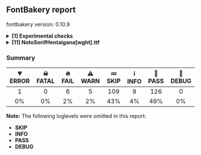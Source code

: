 ## FontBakery report

fontbakery version: 0.10.9

<details><summary><b>[1] Experimental checks</b></summary><div><details><summary>🔥 <b>FAIL:</b> Shapes languages in all GF glyphsets. (<a href="https://font-bakery.readthedocs.io/en/stable/fontbakery/profiles/googlefonts.html#com.google.fonts/check/glyphsets/shape_languages">com.google.fonts/check/glyphsets/shape_languages</a>)</summary><div>


* 🔥 **FAIL** No GF glyphset was found to be supported >80%, so language shaping support couldn't get checked. [code: no-glyphset-supported]
</div></details><br></div></details><details><summary><b>[11] NotoSerifHentaigana[wght].ttf</b></summary><div><details><summary>💔 <b>ERROR:</b> Check that texts shape as per expectation (<a href="https://font-bakery.readthedocs.io/en/stable/fontbakery/profiles/<Section: Shaping Checks>.html#com.google.fonts/check/shaping/regression">com.google.fonts/check/shaping/regression</a>)</summary><div>


* 💔 **ERROR** Failed with KeyError: 'uni0E70'
</div></details><details><summary>🔥 <b>FAIL:</b> Check Google Fonts glyph coverage. (<a href="https://font-bakery.readthedocs.io/en/stable/fontbakery/profiles/googlefonts.html#com.google.fonts/check/glyph_coverage">com.google.fonts/check/glyph_coverage</a>)</summary><div>


* 🔥 **FAIL** Missing required codepoints:

	- 0x0021 (EXCLAMATION MARK)


	- 0x0022 (QUOTATION MARK)


	- 0x0023 (NUMBER SIGN)


	- 0x0024 (DOLLAR SIGN)


	- 0x0025 (PERCENT SIGN)


	- 0x0026 (AMPERSAND)


	- 0x0027 (APOSTROPHE)


	- 0x0028 (LEFT PARENTHESIS)


	- 0x0029 (RIGHT PARENTHESIS)


	- 0x002A (ASTERISK)


	- 0x002B (PLUS SIGN)


	- 0x002C (COMMA)


	- 0x002D (HYPHEN-MINUS)


	- 0x002E (FULL STOP)


	- 0x002F (SOLIDUS)


	- 0x0030 (DIGIT ZERO)


	- 0x0031 (DIGIT ONE)


	- 0x0032 (DIGIT TWO)


	- 0x0033 (DIGIT THREE)


	- 0x0034 (DIGIT FOUR)


	- 0x0035 (DIGIT FIVE)


	- 0x0036 (DIGIT SIX)


	- 0x0037 (DIGIT SEVEN)


	- 0x0038 (DIGIT EIGHT)


	- 0x0039 (DIGIT NINE)


	- 0x003A (COLON)


	- 0x003B (SEMICOLON)


	- 0x003C (LESS-THAN SIGN)


	- 0x003D (EQUALS SIGN)


	- 0x003E (GREATER-THAN SIGN)


	- 0x003F (QUESTION MARK)


	- 0x0040 (COMMERCIAL AT)


	- 0x0041 (LATIN CAPITAL LETTER A)


	- 0x0042 (LATIN CAPITAL LETTER B)


	- 0x0043 (LATIN CAPITAL LETTER C)


	- 0x0044 (LATIN CAPITAL LETTER D)


	- 0x0045 (LATIN CAPITAL LETTER E)


	- 0x0046 (LATIN CAPITAL LETTER F)


	- 0x0047 (LATIN CAPITAL LETTER G)


	- 0x0048 (LATIN CAPITAL LETTER H)


	- 0x0049 (LATIN CAPITAL LETTER I)


	- 0x004A (LATIN CAPITAL LETTER J)


	- 0x004B (LATIN CAPITAL LETTER K)


	- 0x004C (LATIN CAPITAL LETTER L)


	- 0x004D (LATIN CAPITAL LETTER M)


	- 0x004E (LATIN CAPITAL LETTER N)


	- 0x004F (LATIN CAPITAL LETTER O)


	- 0x0050 (LATIN CAPITAL LETTER P)


	- 0x0051 (LATIN CAPITAL LETTER Q)


	- 0x0052 (LATIN CAPITAL LETTER R)


	- 0x0053 (LATIN CAPITAL LETTER S)


	- 0x0054 (LATIN CAPITAL LETTER T)


	- 0x0055 (LATIN CAPITAL LETTER U)


	- 0x0056 (LATIN CAPITAL LETTER V)


	- 0x0057 (LATIN CAPITAL LETTER W)


	- 0x0058 (LATIN CAPITAL LETTER X)


	- 0x0059 (LATIN CAPITAL LETTER Y)


	- 0x005A (LATIN CAPITAL LETTER Z)


	- 0x005B (LEFT SQUARE BRACKET)


	- 0x005C (REVERSE SOLIDUS)


	- 0x005D (RIGHT SQUARE BRACKET)


	- 0x005E (CIRCUMFLEX ACCENT)


	- 0x005F (LOW LINE)


	- 0x0060 (GRAVE ACCENT)


	- 0x0061 (LATIN SMALL LETTER A)


	- 0x0062 (LATIN SMALL LETTER B)


	- 0x0063 (LATIN SMALL LETTER C)


	- 0x0064 (LATIN SMALL LETTER D)


	- 0x0065 (LATIN SMALL LETTER E)


	- 0x0066 (LATIN SMALL LETTER F)


	- 0x0067 (LATIN SMALL LETTER G)


	- 0x0068 (LATIN SMALL LETTER H)


	- 0x0069 (LATIN SMALL LETTER I)


	- 0x006A (LATIN SMALL LETTER J)


	- 0x006B (LATIN SMALL LETTER K)


	- 0x006C (LATIN SMALL LETTER L)


	- 0x006D (LATIN SMALL LETTER M)


	- 0x006E (LATIN SMALL LETTER N)


	- 0x006F (LATIN SMALL LETTER O)


	- 0x0070 (LATIN SMALL LETTER P)


	- 0x0071 (LATIN SMALL LETTER Q)


	- 0x0072 (LATIN SMALL LETTER R)


	- 0x0073 (LATIN SMALL LETTER S)


	- 0x0074 (LATIN SMALL LETTER T)


	- 0x0075 (LATIN SMALL LETTER U)


	- 0x0076 (LATIN SMALL LETTER V)


	- 0x0077 (LATIN SMALL LETTER W)


	- 0x0078 (LATIN SMALL LETTER X)


	- 0x0079 (LATIN SMALL LETTER Y)


	- 0x007A (LATIN SMALL LETTER Z)


	- 0x007B (LEFT CURLY BRACKET)


	- 0x007C (VERTICAL LINE)


	- 0x007D (RIGHT CURLY BRACKET)


	- 0x007E (TILDE)


	- 0x00A1 (INVERTED EXCLAMATION MARK)


	- 0x00A2 (CENT SIGN)


	- 0x00A3 (POUND SIGN)


	- 0x00A5 (YEN SIGN)


	- 0x00A7 (SECTION SIGN)


	- 0x00A8 (DIAERESIS)


	- 0x00A9 (COPYRIGHT SIGN)


	- 0x00AA (FEMININE ORDINAL INDICATOR)


	- 0x00AB (LEFT-POINTING DOUBLE ANGLE QUOTATION MARK)


	- 0x00AE (REGISTERED SIGN)


	- 0x00AF (MACRON)


	- 0x00B0 (DEGREE SIGN)


	- 0x00B4 (ACUTE ACCENT)


	- 0x00B6 (PILCROW SIGN)


	- 0x00B7 (MIDDLE DOT)


	- 0x00B8 (CEDILLA)


	- 0x00BA (MASCULINE ORDINAL INDICATOR)


	- 0x00BB (RIGHT-POINTING DOUBLE ANGLE QUOTATION MARK)


	- 0x00BF (INVERTED QUESTION MARK)


	- 0x00C0 (LATIN CAPITAL LETTER A WITH GRAVE)


	- 0x00C1 (LATIN CAPITAL LETTER A WITH ACUTE)


	- 0x00C2 (LATIN CAPITAL LETTER A WITH CIRCUMFLEX)


	- 0x00C3 (LATIN CAPITAL LETTER A WITH TILDE)


	- 0x00C4 (LATIN CAPITAL LETTER A WITH DIAERESIS)


	- 0x00C5 (LATIN CAPITAL LETTER A WITH RING ABOVE)


	- 0x00C6 (LATIN CAPITAL LETTER AE)


	- 0x00C7 (LATIN CAPITAL LETTER C WITH CEDILLA)


	- 0x00C8 (LATIN CAPITAL LETTER E WITH GRAVE)


	- 0x00C9 (LATIN CAPITAL LETTER E WITH ACUTE)


	- 0x00CA (LATIN CAPITAL LETTER E WITH CIRCUMFLEX)


	- 0x00CB (LATIN CAPITAL LETTER E WITH DIAERESIS)


	- 0x00CC (LATIN CAPITAL LETTER I WITH GRAVE)


	- 0x00CD (LATIN CAPITAL LETTER I WITH ACUTE)


	- 0x00CE (LATIN CAPITAL LETTER I WITH CIRCUMFLEX)


	- 0x00CF (LATIN CAPITAL LETTER I WITH DIAERESIS)


	- 0x00D0 (LATIN CAPITAL LETTER ETH)


	- 0x00D1 (LATIN CAPITAL LETTER N WITH TILDE)


	- 0x00D2 (LATIN CAPITAL LETTER O WITH GRAVE)


	- 0x00D3 (LATIN CAPITAL LETTER O WITH ACUTE)


	- 0x00D4 (LATIN CAPITAL LETTER O WITH CIRCUMFLEX)


	- 0x00D5 (LATIN CAPITAL LETTER O WITH TILDE)


	- 0x00D6 (LATIN CAPITAL LETTER O WITH DIAERESIS)


	- 0x00D7 (MULTIPLICATION SIGN)


	- 0x00D8 (LATIN CAPITAL LETTER O WITH STROKE)


	- 0x00D9 (LATIN CAPITAL LETTER U WITH GRAVE)


	- 0x00DA (LATIN CAPITAL LETTER U WITH ACUTE)


	- 0x00DB (LATIN CAPITAL LETTER U WITH CIRCUMFLEX)


	- 0x00DC (LATIN CAPITAL LETTER U WITH DIAERESIS)


	- 0x00DD (LATIN CAPITAL LETTER Y WITH ACUTE)


	- 0x00DE (LATIN CAPITAL LETTER THORN)


	- 0x00DF (LATIN SMALL LETTER SHARP S)


	- 0x00E0 (LATIN SMALL LETTER A WITH GRAVE)


	- 0x00E1 (LATIN SMALL LETTER A WITH ACUTE)


	- 0x00E2 (LATIN SMALL LETTER A WITH CIRCUMFLEX)


	- 0x00E3 (LATIN SMALL LETTER A WITH TILDE)


	- 0x00E4 (LATIN SMALL LETTER A WITH DIAERESIS)


	- 0x00E5 (LATIN SMALL LETTER A WITH RING ABOVE)


	- 0x00E6 (LATIN SMALL LETTER AE)


	- 0x00E7 (LATIN SMALL LETTER C WITH CEDILLA)


	- 0x00E8 (LATIN SMALL LETTER E WITH GRAVE)


	- 0x00E9 (LATIN SMALL LETTER E WITH ACUTE)


	- 0x00EA (LATIN SMALL LETTER E WITH CIRCUMFLEX)


	- 0x00EB (LATIN SMALL LETTER E WITH DIAERESIS)


	- 0x00EC (LATIN SMALL LETTER I WITH GRAVE)


	- 0x00ED (LATIN SMALL LETTER I WITH ACUTE)


	- 0x00EE (LATIN SMALL LETTER I WITH CIRCUMFLEX)


	- 0x00EF (LATIN SMALL LETTER I WITH DIAERESIS)


	- 0x00F0 (LATIN SMALL LETTER ETH)


	- 0x00F1 (LATIN SMALL LETTER N WITH TILDE)


	- 0x00F2 (LATIN SMALL LETTER O WITH GRAVE)


	- 0x00F3 (LATIN SMALL LETTER O WITH ACUTE)


	- 0x00F4 (LATIN SMALL LETTER O WITH CIRCUMFLEX)


	- 0x00F5 (LATIN SMALL LETTER O WITH TILDE)


	- 0x00F6 (LATIN SMALL LETTER O WITH DIAERESIS)


	- 0x00F7 (DIVISION SIGN)


	- 0x00F8 (LATIN SMALL LETTER O WITH STROKE)


	- 0x00F9 (LATIN SMALL LETTER U WITH GRAVE)


	- 0x00FA (LATIN SMALL LETTER U WITH ACUTE)


	- 0x00FB (LATIN SMALL LETTER U WITH CIRCUMFLEX)


	- 0x00FC (LATIN SMALL LETTER U WITH DIAERESIS)


	- 0x00FD (LATIN SMALL LETTER Y WITH ACUTE)


	- 0x00FE (LATIN SMALL LETTER THORN)


	- 0x00FF (LATIN SMALL LETTER Y WITH DIAERESIS)


	- 0x0100 (LATIN CAPITAL LETTER A WITH MACRON)


	- 0x0101 (LATIN SMALL LETTER A WITH MACRON)


	- 0x0102 (LATIN CAPITAL LETTER A WITH BREVE)


	- 0x0103 (LATIN SMALL LETTER A WITH BREVE)


	- 0x0104 (LATIN CAPITAL LETTER A WITH OGONEK)


	- 0x0105 (LATIN SMALL LETTER A WITH OGONEK)


	- 0x0106 (LATIN CAPITAL LETTER C WITH ACUTE)


	- 0x0107 (LATIN SMALL LETTER C WITH ACUTE)


	- 0x010A (LATIN CAPITAL LETTER C WITH DOT ABOVE)


	- 0x010B (LATIN SMALL LETTER C WITH DOT ABOVE)


	- 0x010C (LATIN CAPITAL LETTER C WITH CARON)


	- 0x010D (LATIN SMALL LETTER C WITH CARON)


	- 0x010E (LATIN CAPITAL LETTER D WITH CARON)


	- 0x010F (LATIN SMALL LETTER D WITH CARON)


	- 0x0110 (LATIN CAPITAL LETTER D WITH STROKE)


	- 0x0111 (LATIN SMALL LETTER D WITH STROKE)


	- 0x0112 (LATIN CAPITAL LETTER E WITH MACRON)


	- 0x0113 (LATIN SMALL LETTER E WITH MACRON)


	- 0x0116 (LATIN CAPITAL LETTER E WITH DOT ABOVE)


	- 0x0117 (LATIN SMALL LETTER E WITH DOT ABOVE)


	- 0x0118 (LATIN CAPITAL LETTER E WITH OGONEK)


	- 0x0119 (LATIN SMALL LETTER E WITH OGONEK)


	- 0x011A (LATIN CAPITAL LETTER E WITH CARON)


	- 0x011B (LATIN SMALL LETTER E WITH CARON)


	- 0x011E (LATIN CAPITAL LETTER G WITH BREVE)


	- 0x011F (LATIN SMALL LETTER G WITH BREVE)


	- 0x0120 (LATIN CAPITAL LETTER G WITH DOT ABOVE)


	- 0x0121 (LATIN SMALL LETTER G WITH DOT ABOVE)


	- 0x0122 (LATIN CAPITAL LETTER G WITH CEDILLA)


	- 0x0123 (LATIN SMALL LETTER G WITH CEDILLA)


	- 0x0126 (LATIN CAPITAL LETTER H WITH STROKE)


	- 0x0127 (LATIN SMALL LETTER H WITH STROKE)


	- 0x012A (LATIN CAPITAL LETTER I WITH MACRON)


	- 0x012B (LATIN SMALL LETTER I WITH MACRON)


	- 0x012E (LATIN CAPITAL LETTER I WITH OGONEK)


	- 0x012F (LATIN SMALL LETTER I WITH OGONEK)


	- 0x0130 (LATIN CAPITAL LETTER I WITH DOT ABOVE)


	- 0x0131 (LATIN SMALL LETTER DOTLESS I)


	- 0x0136 (LATIN CAPITAL LETTER K WITH CEDILLA)


	- 0x0137 (LATIN SMALL LETTER K WITH CEDILLA)


	- 0x0139 (LATIN CAPITAL LETTER L WITH ACUTE)


	- 0x013A (LATIN SMALL LETTER L WITH ACUTE)


	- 0x013B (LATIN CAPITAL LETTER L WITH CEDILLA)


	- 0x013C (LATIN SMALL LETTER L WITH CEDILLA)


	- 0x013D (LATIN CAPITAL LETTER L WITH CARON)


	- 0x013E (LATIN SMALL LETTER L WITH CARON)


	- 0x0141 (LATIN CAPITAL LETTER L WITH STROKE)


	- 0x0142 (LATIN SMALL LETTER L WITH STROKE)


	- 0x0143 (LATIN CAPITAL LETTER N WITH ACUTE)


	- 0x0144 (LATIN SMALL LETTER N WITH ACUTE)


	- 0x0145 (LATIN CAPITAL LETTER N WITH CEDILLA)


	- 0x0146 (LATIN SMALL LETTER N WITH CEDILLA)


	- 0x0147 (LATIN CAPITAL LETTER N WITH CARON)


	- 0x0148 (LATIN SMALL LETTER N WITH CARON)


	- 0x0150 (LATIN CAPITAL LETTER O WITH DOUBLE ACUTE)


	- 0x0151 (LATIN SMALL LETTER O WITH DOUBLE ACUTE)


	- 0x0152 (LATIN CAPITAL LIGATURE OE)


	- 0x0153 (LATIN SMALL LIGATURE OE)


	- 0x0154 (LATIN CAPITAL LETTER R WITH ACUTE)


	- 0x0155 (LATIN SMALL LETTER R WITH ACUTE)


	- 0x0158 (LATIN CAPITAL LETTER R WITH CARON)


	- 0x0159 (LATIN SMALL LETTER R WITH CARON)


	- 0x015A (LATIN CAPITAL LETTER S WITH ACUTE)


	- 0x015B (LATIN SMALL LETTER S WITH ACUTE)


	- 0x015E (LATIN CAPITAL LETTER S WITH CEDILLA)


	- 0x015F (LATIN SMALL LETTER S WITH CEDILLA)


	- 0x0160 (LATIN CAPITAL LETTER S WITH CARON)


	- 0x0161 (LATIN SMALL LETTER S WITH CARON)


	- 0x0164 (LATIN CAPITAL LETTER T WITH CARON)


	- 0x0165 (LATIN SMALL LETTER T WITH CARON)


	- 0x016A (LATIN CAPITAL LETTER U WITH MACRON)


	- 0x016B (LATIN SMALL LETTER U WITH MACRON)


	- 0x016E (LATIN CAPITAL LETTER U WITH RING ABOVE)


	- 0x016F (LATIN SMALL LETTER U WITH RING ABOVE)


	- 0x0170 (LATIN CAPITAL LETTER U WITH DOUBLE ACUTE)


	- 0x0171 (LATIN SMALL LETTER U WITH DOUBLE ACUTE)


	- 0x0172 (LATIN CAPITAL LETTER U WITH OGONEK)


	- 0x0173 (LATIN SMALL LETTER U WITH OGONEK)


	- 0x0174 (LATIN CAPITAL LETTER W WITH CIRCUMFLEX)


	- 0x0175 (LATIN SMALL LETTER W WITH CIRCUMFLEX)


	- 0x0176 (LATIN CAPITAL LETTER Y WITH CIRCUMFLEX)


	- 0x0177 (LATIN SMALL LETTER Y WITH CIRCUMFLEX)


	- 0x0178 (LATIN CAPITAL LETTER Y WITH DIAERESIS)


	- 0x0179 (LATIN CAPITAL LETTER Z WITH ACUTE)


	- 0x017A (LATIN SMALL LETTER Z WITH ACUTE)


	- 0x017B (LATIN CAPITAL LETTER Z WITH DOT ABOVE)


	- 0x017C (LATIN SMALL LETTER Z WITH DOT ABOVE)


	- 0x017D (LATIN CAPITAL LETTER Z WITH CARON)


	- 0x017E (LATIN SMALL LETTER Z WITH CARON)


	- 0x0218 (LATIN CAPITAL LETTER S WITH COMMA BELOW)


	- 0x0219 (LATIN SMALL LETTER S WITH COMMA BELOW)


	- 0x021A (LATIN CAPITAL LETTER T WITH COMMA BELOW)


	- 0x021B (LATIN SMALL LETTER T WITH COMMA BELOW)


	- 0x0237 (LATIN SMALL LETTER DOTLESS J)


	- 0x02C6 (MODIFIER LETTER CIRCUMFLEX ACCENT)


	- 0x02C7 (CARON)


	- 0x02D8 (BREVE)


	- 0x02D9 (DOT ABOVE)


	- 0x02DA (RING ABOVE)


	- 0x02DB (OGONEK)


	- 0x02DC (SMALL TILDE)


	- 0x02DD (DOUBLE ACUTE ACCENT)


	- 0x0300 (COMBINING GRAVE ACCENT)


	- 0x0301 (COMBINING ACUTE ACCENT)


	- 0x0302 (COMBINING CIRCUMFLEX ACCENT)


	- 0x0303 (COMBINING TILDE)


	- 0x0304 (COMBINING MACRON)


	- 0x0306 (COMBINING BREVE)


	- 0x0307 (COMBINING DOT ABOVE)


	- 0x0308 (COMBINING DIAERESIS)


	- 0x030A (COMBINING RING ABOVE)


	- 0x030B (COMBINING DOUBLE ACUTE ACCENT)


	- 0x030C (COMBINING CARON)


	- 0x0326 (COMBINING COMMA BELOW)


	- 0x0327 (COMBINING CEDILLA)


	- 0x0328 (COMBINING OGONEK)


	- 0x1E80 (LATIN CAPITAL LETTER W WITH GRAVE)


	- 0x1E81 (LATIN SMALL LETTER W WITH GRAVE)


	- 0x1E82 (LATIN CAPITAL LETTER W WITH ACUTE)


	- 0x1E83 (LATIN SMALL LETTER W WITH ACUTE)


	- 0x1E84 (LATIN CAPITAL LETTER W WITH DIAERESIS)


	- 0x1E85 (LATIN SMALL LETTER W WITH DIAERESIS)


	- 0x1E9E (LATIN CAPITAL LETTER SHARP S)


	- 0x1EF2 (LATIN CAPITAL LETTER Y WITH GRAVE)


	- 0x1EF3 (LATIN SMALL LETTER Y WITH GRAVE)


	- 0x2013 (EN DASH)


	- 0x2014 (EM DASH)


	- 0x2018 (LEFT SINGLE QUOTATION MARK)


	- 0x2019 (RIGHT SINGLE QUOTATION MARK)


	- 0x201A (SINGLE LOW-9 QUOTATION MARK)


	- 0x201C (LEFT DOUBLE QUOTATION MARK)


	- 0x201D (RIGHT DOUBLE QUOTATION MARK)


	- 0x201E (DOUBLE LOW-9 QUOTATION MARK)


	- 0x2022 (BULLET)


	- 0x2026 (HORIZONTAL ELLIPSIS)


	- 0x2039 (SINGLE LEFT-POINTING ANGLE QUOTATION MARK)


	- 0x203A (SINGLE RIGHT-POINTING ANGLE QUOTATION MARK)


	- 0x20AC (EURO SIGN)


	- 0x2122 (TRADE MARK SIGN)


	- 0x2212 (MINUS SIGN)
 [code: missing-codepoints]
</div></details><details><summary>🔥 <b>FAIL:</b> Check font follows the Google Fonts vertical metric schema (<a href="https://font-bakery.readthedocs.io/en/stable/fontbakery/profiles/googlefonts.html#com.google.fonts/check/vertical_metrics">com.google.fonts/check/vertical_metrics</a>)</summary><div>


* 🔥 **FAIL** The sum of hhea.ascender + abs(hhea.descender) + hhea.lineGap is 1000 when it should be at least 1200 [code: bad-hhea-range]
</div></details><details><summary>🔥 <b>FAIL:</b> Check font can render its own name. (<a href="https://font-bakery.readthedocs.io/en/stable/fontbakery/profiles/googlefonts.html#com.google.fonts/check/render_own_name">com.google.fonts/check/render_own_name</a>)</summary><div>


* 🔥 **FAIL** .notdef glyphs were found when attempting to render Noto Serif Hentaigana ExtraLight [code: render-own-name]
</div></details><details><summary>🔥 <b>FAIL:</b> Noto fonts must have an ARTICLE.en_us.html file (<a href="https://font-bakery.readthedocs.io/en/stable/fontbakery/profiles/googlefonts.html#com.google.fonts/check/description/noto_has_article">com.google.fonts/check/description/noto_has_article</a>)</summary><div>


* 🔥 **FAIL** This is a Noto font but it lacks an ARTICLE.en_us.html file [code: missing-article]
</div></details><details><summary>🔥 <b>FAIL:</b> Checking correctness of monospaced metadata. (<a href="https://font-bakery.readthedocs.io/en/stable/fontbakery/profiles/name.html#com.google.fonts/check/monospace">com.google.fonts/check/monospace</a>)</summary><div>


* 🔥 **FAIL** The PANOSE numbers are incorrect for a monospaced font. Note: Family Type is set to 0, which does not seem right. [code: mono-bad-panose]
* ⚠ **WARN** The OpenType spec recomments at https://learn.microsoft.com/en-us/typography/opentype/spec/recom#hhea-table that hhea.numberOfHMetrics be set to 3 but this font has 289 instead.
Please read https://github.com/fonttools/fonttools/issues/3014 to decide whether this makes sense for your font. [code: bad-numberOfHMetrics]
* ⚠ **WARN** Font is monospaced but 2 glyphs (0.69%) have a different width. You should check the widths of: ['space', 'uni00A0'] [code: mono-outliers]
</div></details><details><summary>⚠ <b>WARN:</b> Check for codepoints not covered by METADATA subsets. (<a href="https://font-bakery.readthedocs.io/en/stable/fontbakery/profiles/googlefonts.html#com.google.fonts/check/metadata/unreachable_subsetting">com.google.fonts/check/metadata/unreachable_subsetting</a>)</summary><div>


* ⚠ **WARN** The following codepoints supported by the font are not covered by
    any subsets defined in the font's metadata file, and will never
    be served. You can solve this by either manually adding additional
    subset declarations to METADATA.pb, or by editing the glyphset
    definitions.

 * U+0020 SPACE: try adding one of: adlam, kawi, tirhuta, inscriptional-parthian, khmer, linear-b, phoenician, tifinagh, braille, limbu, marchen, bhaiksuki, buhid, signwriting, cypro-minoan, zanabazar-square, syloti-nagri, buginese, cypriot, nko, wancho, coptic, mro, miao, inscriptional-pahlavi, bamum, brahmi, runic, medefaidrin, duployan, tai-le, modi, nyiakeng-puachue-hmong, sharada, shavian, dives-akuru, canadian-aboriginal, tangsa, tai-viet, sundanese, music, gothic, meetei-mayek, math, lepcha, samaritan, tai-tham, multani, sora-sompeng, elymaic, nag-mundari, mandaic, tagalog, avestan, kayah-li, ogham, new-tai-lue, dogra, manichaean, symbols, osage, lisu, pau-cin-hau, phags-pa, tagbanwa, pahawh-hmong, grantha, kharoshthi, hanifi-rohingya, imperial-aramaic, syriac, gunjala-gondi, old-persian, vai, kaithi, palmyrene, soyombo, chorasmian, yezidi, ol-chiki, vithkuqi, khitan-small-script, makasar, meroitic, sogdian, yi, latin, cherokee, lydian, warang-citi, old-sogdian, balinese, javanese, nandinagari, lycian, meroitic-hieroglyphs, siddham, rejang, khojki, khudawadi, meroitic-cursive, mahajani, deseret, old-south-arabian, masaram-gondi, thaana, ahom, old-permic, old-uyghur, chakma, takri, mende-kikakui, ugaritic, old-hungarian, indic-siyaq-numbers, cuneiform, osmanya, old-north-arabian, bassa-vah, batak, glagolitic, hatran, old-turkic, nushu, anatolian-hieroglyphs, old-italic, saurashtra, carian, hanunoo, tangut, newa, elbasan, psalter-pahlavi, linear-a, cham, mongolian, toto, caucasian-albanian, nabataean, mayan-numerals
 * U+00A0 NO-BREAK SPACE: try adding one of: adlam, kawi, tirhuta, inscriptional-parthian, linear-b, tifinagh, phoenician, braille, limbu, marchen, bhaiksuki, buhid, signwriting, cypro-minoan, zanabazar-square, syloti-nagri, buginese, cypriot, nko, wancho, coptic, mro, miao, inscriptional-pahlavi, bamum, brahmi, runic, medefaidrin, duployan, tai-le, modi, nyiakeng-puachue-hmong, sharada, shavian, dives-akuru, canadian-aboriginal, tangsa, tai-viet, sundanese, music, gothic, meetei-mayek, math, lepcha, samaritan, tai-tham, multani, sora-sompeng, elymaic, nag-mundari, mandaic, tagalog, avestan, kayah-li, ogham, new-tai-lue, dogra, manichaean, symbols, osage, lisu, pau-cin-hau, phags-pa, tagbanwa, pahawh-hmong, grantha, kharoshthi, hanifi-rohingya, imperial-aramaic, syriac, gunjala-gondi, old-persian, vai, kaithi, palmyrene, soyombo, chorasmian, yezidi, ol-chiki, vithkuqi, khitan-small-script, makasar, meroitic, sogdian, yi, latin, cherokee, lydian, warang-citi, old-sogdian, balinese, javanese, nandinagari, lycian, meroitic-hieroglyphs, siddham, rejang, khojki, khudawadi, meroitic-cursive, mahajani, deseret, old-south-arabian, masaram-gondi, thaana, ahom, old-permic, old-uyghur, chakma, takri, mende-kikakui, ugaritic, old-hungarian, indic-siyaq-numbers, cuneiform, osmanya, old-north-arabian, bassa-vah, batak, glagolitic, hatran, old-turkic, nushu, anatolian-hieroglyphs, old-italic, saurashtra, carian, hanunoo, tangut, newa, elbasan, psalter-pahlavi, linear-a, cham, mongolian, toto, caucasian-albanian, nabataean, mayan-numerals
 * U+1B002 HENTAIGANA LETTER A-1: not included in any glyphset definition
 * U+1B003 HENTAIGANA LETTER A-2: not included in any glyphset definition
 * U+1B004 HENTAIGANA LETTER A-3: not included in any glyphset definition
 * U+1B005 HENTAIGANA LETTER A-WO: not included in any glyphset definition
 * U+1B006 HENTAIGANA LETTER I-1: not included in any glyphset definition
 * U+1B007 HENTAIGANA LETTER I-2: not included in any glyphset definition
 * U+1B008 HENTAIGANA LETTER I-3: not included in any glyphset definition
 * U+1B009 HENTAIGANA LETTER I-4: not included in any glyphset definition
 * U+1B00A HENTAIGANA LETTER U-1: not included in any glyphset definition
 * U+1B00B HENTAIGANA LETTER U-2: not included in any glyphset definition
 * U+1B00C HENTAIGANA LETTER U-3: not included in any glyphset definition
 * U+1B00D HENTAIGANA LETTER U-4: not included in any glyphset definition
 * U+1B00E HENTAIGANA LETTER U-5: not included in any glyphset definition
 * U+1B00F HENTAIGANA LETTER E-2: not included in any glyphset definition
 * U+1B010 HENTAIGANA LETTER E-3: not included in any glyphset definition
 * U+1B011 HENTAIGANA LETTER E-4: not included in any glyphset definition
 * U+1B012 HENTAIGANA LETTER E-5: not included in any glyphset definition
 * U+1B013 HENTAIGANA LETTER E-6: not included in any glyphset definition
 * U+1B014 HENTAIGANA LETTER O-1: not included in any glyphset definition
 * U+1B015 HENTAIGANA LETTER O-2: not included in any glyphset definition
 * U+1B016 HENTAIGANA LETTER O-3: not included in any glyphset definition
 * U+1B017 HENTAIGANA LETTER KA-1: not included in any glyphset definition
 * U+1B018 HENTAIGANA LETTER KA-2: not included in any glyphset definition
 * U+1B019 HENTAIGANA LETTER KA-3: not included in any glyphset definition
 * U+1B01A HENTAIGANA LETTER KA-4: not included in any glyphset definition
 * U+1B01B HENTAIGANA LETTER KA-5: not included in any glyphset definition
 * U+1B01C HENTAIGANA LETTER KA-6: not included in any glyphset definition
 * U+1B01D HENTAIGANA LETTER KA-7: not included in any glyphset definition
 * U+1B01E HENTAIGANA LETTER KA-8: not included in any glyphset definition
 * U+1B01F HENTAIGANA LETTER KA-9: not included in any glyphset definition
 * U+1B020 HENTAIGANA LETTER KA-10: not included in any glyphset definition
 * U+1B021 HENTAIGANA LETTER KA-11: not included in any glyphset definition
 * U+1B022 HENTAIGANA LETTER KA-KE: not included in any glyphset definition
 * U+1B023 HENTAIGANA LETTER KI-1: not included in any glyphset definition
 * U+1B024 HENTAIGANA LETTER KI-2: not included in any glyphset definition
 * U+1B025 HENTAIGANA LETTER KI-3: not included in any glyphset definition
 * U+1B026 HENTAIGANA LETTER KI-4: not included in any glyphset definition
 * U+1B027 HENTAIGANA LETTER KI-5: not included in any glyphset definition
 * U+1B028 HENTAIGANA LETTER KI-6: not included in any glyphset definition
 * U+1B029 HENTAIGANA LETTER KI-7: not included in any glyphset definition
 * U+1B02A HENTAIGANA LETTER KI-8: not included in any glyphset definition
 * U+1B02B HENTAIGANA LETTER KU-1: not included in any glyphset definition
 * U+1B02C HENTAIGANA LETTER KU-2: not included in any glyphset definition
 * U+1B02D HENTAIGANA LETTER KU-3: not included in any glyphset definition
 * U+1B02E HENTAIGANA LETTER KU-4: not included in any glyphset definition
 * U+1B02F HENTAIGANA LETTER KU-5: not included in any glyphset definition
 * U+1B030 HENTAIGANA LETTER KU-6: not included in any glyphset definition
 * U+1B031 HENTAIGANA LETTER KU-7: not included in any glyphset definition
 * U+1B032 HENTAIGANA LETTER KE-1: not included in any glyphset definition
 * U+1B033 HENTAIGANA LETTER KE-2: not included in any glyphset definition
 * U+1B034 HENTAIGANA LETTER KE-3: not included in any glyphset definition
 * U+1B035 HENTAIGANA LETTER KE-4: not included in any glyphset definition
 * U+1B036 HENTAIGANA LETTER KE-5: not included in any glyphset definition
 * U+1B037 HENTAIGANA LETTER KE-6: not included in any glyphset definition
 * U+1B038 HENTAIGANA LETTER KO-1: not included in any glyphset definition
 * U+1B039 HENTAIGANA LETTER KO-2: not included in any glyphset definition
 * U+1B03A HENTAIGANA LETTER KO-3: not included in any glyphset definition
 * U+1B03B HENTAIGANA LETTER KO-KI: not included in any glyphset definition
 * U+1B03C HENTAIGANA LETTER SA-1: not included in any glyphset definition
 * U+1B03D HENTAIGANA LETTER SA-2: not included in any glyphset definition
 * U+1B03E HENTAIGANA LETTER SA-3: not included in any glyphset definition
 * U+1B03F HENTAIGANA LETTER SA-4: not included in any glyphset definition
 * U+1B040 HENTAIGANA LETTER SA-5: not included in any glyphset definition
 * U+1B041 HENTAIGANA LETTER SA-6: not included in any glyphset definition
 * U+1B042 HENTAIGANA LETTER SA-7: not included in any glyphset definition
 * U+1B043 HENTAIGANA LETTER SA-8: not included in any glyphset definition
 * U+1B044 HENTAIGANA LETTER SI-1: not included in any glyphset definition
 * U+1B045 HENTAIGANA LETTER SI-2: not included in any glyphset definition
 * U+1B046 HENTAIGANA LETTER SI-3: not included in any glyphset definition
 * U+1B047 HENTAIGANA LETTER SI-4: not included in any glyphset definition
 * U+1B048 HENTAIGANA LETTER SI-5: not included in any glyphset definition
 * U+1B049 HENTAIGANA LETTER SI-6: not included in any glyphset definition
 * U+1B04A HENTAIGANA LETTER SU-1: not included in any glyphset definition
 * U+1B04B HENTAIGANA LETTER SU-2: not included in any glyphset definition
 * U+1B04C HENTAIGANA LETTER SU-3: not included in any glyphset definition
 * U+1B04D HENTAIGANA LETTER SU-4: not included in any glyphset definition
 * U+1B04E HENTAIGANA LETTER SU-5: not included in any glyphset definition
 * U+1B04F HENTAIGANA LETTER SU-6: not included in any glyphset definition
 * U+1B050 HENTAIGANA LETTER SU-7: not included in any glyphset definition
 * U+1B051 HENTAIGANA LETTER SU-8: not included in any glyphset definition
 * U+1B052 HENTAIGANA LETTER SE-1: not included in any glyphset definition
 * U+1B053 HENTAIGANA LETTER SE-2: not included in any glyphset definition
 * U+1B054 HENTAIGANA LETTER SE-3: not included in any glyphset definition
 * U+1B055 HENTAIGANA LETTER SE-4: not included in any glyphset definition
 * U+1B056 HENTAIGANA LETTER SE-5: not included in any glyphset definition
 * U+1B057 HENTAIGANA LETTER SO-1: not included in any glyphset definition
 * U+1B058 HENTAIGANA LETTER SO-2: not included in any glyphset definition
 * U+1B059 HENTAIGANA LETTER SO-3: not included in any glyphset definition
 * U+1B05A HENTAIGANA LETTER SO-4: not included in any glyphset definition
 * U+1B05B HENTAIGANA LETTER SO-5: not included in any glyphset definition
 * U+1B05C HENTAIGANA LETTER SO-6: not included in any glyphset definition
 * U+1B05D HENTAIGANA LETTER SO-7: not included in any glyphset definition
 * U+1B05E HENTAIGANA LETTER TA-1: not included in any glyphset definition
 * U+1B05F HENTAIGANA LETTER TA-2: not included in any glyphset definition
 * U+1B060 HENTAIGANA LETTER TA-3: not included in any glyphset definition
 * U+1B061 HENTAIGANA LETTER TA-4: not included in any glyphset definition
 * U+1B062 HENTAIGANA LETTER TI-1: not included in any glyphset definition
 * U+1B063 HENTAIGANA LETTER TI-2: not included in any glyphset definition
 * U+1B064 HENTAIGANA LETTER TI-3: not included in any glyphset definition
 * U+1B065 HENTAIGANA LETTER TI-4: not included in any glyphset definition
 * U+1B066 HENTAIGANA LETTER TI-5: not included in any glyphset definition
 * U+1B067 HENTAIGANA LETTER TI-6: not included in any glyphset definition
 * U+1B068 HENTAIGANA LETTER TI-7: not included in any glyphset definition
 * U+1B069 HENTAIGANA LETTER TU-1: not included in any glyphset definition
 * U+1B06A HENTAIGANA LETTER TU-2: not included in any glyphset definition
 * U+1B06B HENTAIGANA LETTER TU-3: not included in any glyphset definition
 * U+1B06C HENTAIGANA LETTER TU-4: not included in any glyphset definition
 * U+1B06D HENTAIGANA LETTER TU-TO: not included in any glyphset definition
 * U+1B06E HENTAIGANA LETTER TE-1: not included in any glyphset definition
 * U+1B06F HENTAIGANA LETTER TE-2: not included in any glyphset definition
 * U+1B070 HENTAIGANA LETTER TE-3: not included in any glyphset definition
 * U+1B071 HENTAIGANA LETTER TE-4: not included in any glyphset definition
 * U+1B072 HENTAIGANA LETTER TE-5: not included in any glyphset definition
 * U+1B073 HENTAIGANA LETTER TE-6: not included in any glyphset definition
 * U+1B074 HENTAIGANA LETTER TE-7: not included in any glyphset definition
 * U+1B075 HENTAIGANA LETTER TE-8: not included in any glyphset definition
 * U+1B076 HENTAIGANA LETTER TE-9: not included in any glyphset definition
 * U+1B077 HENTAIGANA LETTER TO-1: not included in any glyphset definition
 * U+1B078 HENTAIGANA LETTER TO-2: not included in any glyphset definition
 * U+1B079 HENTAIGANA LETTER TO-3: not included in any glyphset definition
 * U+1B07A HENTAIGANA LETTER TO-4: not included in any glyphset definition
 * U+1B07B HENTAIGANA LETTER TO-5: not included in any glyphset definition
 * U+1B07C HENTAIGANA LETTER TO-6: not included in any glyphset definition
 * U+1B07D HENTAIGANA LETTER TO-RA: not included in any glyphset definition
 * U+1B07E HENTAIGANA LETTER NA-1: not included in any glyphset definition
 * U+1B07F HENTAIGANA LETTER NA-2: not included in any glyphset definition
 * U+1B080 HENTAIGANA LETTER NA-3: not included in any glyphset definition
 * U+1B081 HENTAIGANA LETTER NA-4: not included in any glyphset definition
 * U+1B082 HENTAIGANA LETTER NA-5: not included in any glyphset definition
 * U+1B083 HENTAIGANA LETTER NA-6: not included in any glyphset definition
 * U+1B084 HENTAIGANA LETTER NA-7: not included in any glyphset definition
 * U+1B085 HENTAIGANA LETTER NA-8: not included in any glyphset definition
 * U+1B086 HENTAIGANA LETTER NA-9: not included in any glyphset definition
 * U+1B087 HENTAIGANA LETTER NI-1: not included in any glyphset definition
 * U+1B088 HENTAIGANA LETTER NI-2: not included in any glyphset definition
 * U+1B089 HENTAIGANA LETTER NI-3: not included in any glyphset definition
 * U+1B08A HENTAIGANA LETTER NI-4: not included in any glyphset definition
 * U+1B08B HENTAIGANA LETTER NI-5: not included in any glyphset definition
 * U+1B08C HENTAIGANA LETTER NI-6: not included in any glyphset definition
 * U+1B08D HENTAIGANA LETTER NI-7: not included in any glyphset definition
 * U+1B08E HENTAIGANA LETTER NI-TE: not included in any glyphset definition
 * U+1B08F HENTAIGANA LETTER NU-1: not included in any glyphset definition
 * U+1B090 HENTAIGANA LETTER NU-2: not included in any glyphset definition
 * U+1B091 HENTAIGANA LETTER NU-3: not included in any glyphset definition
 * U+1B092 HENTAIGANA LETTER NE-1: not included in any glyphset definition
 * U+1B093 HENTAIGANA LETTER NE-2: not included in any glyphset definition
 * U+1B094 HENTAIGANA LETTER NE-3: not included in any glyphset definition
 * U+1B095 HENTAIGANA LETTER NE-4: not included in any glyphset definition
 * U+1B096 HENTAIGANA LETTER NE-5: not included in any glyphset definition
 * U+1B097 HENTAIGANA LETTER NE-6: not included in any glyphset definition
 * U+1B098 HENTAIGANA LETTER NE-KO: not included in any glyphset definition
 * U+1B099 HENTAIGANA LETTER NO-1: not included in any glyphset definition
 * U+1B09A HENTAIGANA LETTER NO-2: not included in any glyphset definition
 * U+1B09B HENTAIGANA LETTER NO-3: not included in any glyphset definition
 * U+1B09C HENTAIGANA LETTER NO-4: not included in any glyphset definition
 * U+1B09D HENTAIGANA LETTER NO-5: not included in any glyphset definition
 * U+1B09E HENTAIGANA LETTER HA-1: not included in any glyphset definition
 * U+1B09F HENTAIGANA LETTER HA-2: not included in any glyphset definition
 * U+1B0A0 HENTAIGANA LETTER HA-3: not included in any glyphset definition
 * U+1B0A1 HENTAIGANA LETTER HA-4: not included in any glyphset definition
 * U+1B0A2 HENTAIGANA LETTER HA-5: not included in any glyphset definition
 * U+1B0A3 HENTAIGANA LETTER HA-6: not included in any glyphset definition
 * U+1B0A4 HENTAIGANA LETTER HA-7: not included in any glyphset definition
 * U+1B0A5 HENTAIGANA LETTER HA-8: not included in any glyphset definition
 * U+1B0A6 HENTAIGANA LETTER HA-9: not included in any glyphset definition
 * U+1B0A7 HENTAIGANA LETTER HA-10: not included in any glyphset definition
 * U+1B0A8 HENTAIGANA LETTER HA-11: not included in any glyphset definition
 * U+1B0A9 HENTAIGANA LETTER HI-1: not included in any glyphset definition
 * U+1B0AA HENTAIGANA LETTER HI-2: not included in any glyphset definition
 * U+1B0AB HENTAIGANA LETTER HI-3: not included in any glyphset definition
 * U+1B0AC HENTAIGANA LETTER HI-4: not included in any glyphset definition
 * U+1B0AD HENTAIGANA LETTER HI-5: not included in any glyphset definition
 * U+1B0AE HENTAIGANA LETTER HI-6: not included in any glyphset definition
 * U+1B0AF HENTAIGANA LETTER HI-7: not included in any glyphset definition
 * U+1B0B0 HENTAIGANA LETTER HU-1: not included in any glyphset definition
 * U+1B0B1 HENTAIGANA LETTER HU-2: not included in any glyphset definition
 * U+1B0B2 HENTAIGANA LETTER HU-3: not included in any glyphset definition
 * U+1B0B3 HENTAIGANA LETTER HE-1: not included in any glyphset definition
 * U+1B0B4 HENTAIGANA LETTER HE-2: not included in any glyphset definition
 * U+1B0B5 HENTAIGANA LETTER HE-3: not included in any glyphset definition
 * U+1B0B6 HENTAIGANA LETTER HE-4: not included in any glyphset definition
 * U+1B0B7 HENTAIGANA LETTER HE-5: not included in any glyphset definition
 * U+1B0B8 HENTAIGANA LETTER HE-6: not included in any glyphset definition
 * U+1B0B9 HENTAIGANA LETTER HE-7: not included in any glyphset definition
 * U+1B0BA HENTAIGANA LETTER HO-1: not included in any glyphset definition
 * U+1B0BB HENTAIGANA LETTER HO-2: not included in any glyphset definition
 * U+1B0BC HENTAIGANA LETTER HO-3: not included in any glyphset definition
 * U+1B0BD HENTAIGANA LETTER HO-4: not included in any glyphset definition
 * U+1B0BE HENTAIGANA LETTER HO-5: not included in any glyphset definition
 * U+1B0BF HENTAIGANA LETTER HO-6: not included in any glyphset definition
 * U+1B0C0 HENTAIGANA LETTER HO-7: not included in any glyphset definition
 * U+1B0C1 HENTAIGANA LETTER HO-8: not included in any glyphset definition
 * U+1B0C2 HENTAIGANA LETTER MA-1: not included in any glyphset definition
 * U+1B0C3 HENTAIGANA LETTER MA-2: not included in any glyphset definition
 * U+1B0C4 HENTAIGANA LETTER MA-3: not included in any glyphset definition
 * U+1B0C5 HENTAIGANA LETTER MA-4: not included in any glyphset definition
 * U+1B0C6 HENTAIGANA LETTER MA-5: not included in any glyphset definition
 * U+1B0C7 HENTAIGANA LETTER MA-6: not included in any glyphset definition
 * U+1B0C8 HENTAIGANA LETTER MA-7: not included in any glyphset definition
 * U+1B0C9 HENTAIGANA LETTER MI-1: not included in any glyphset definition
 * U+1B0CA HENTAIGANA LETTER MI-2: not included in any glyphset definition
 * U+1B0CB HENTAIGANA LETTER MI-3: not included in any glyphset definition
 * U+1B0CC HENTAIGANA LETTER MI-4: not included in any glyphset definition
 * U+1B0CD HENTAIGANA LETTER MI-5: not included in any glyphset definition
 * U+1B0CE HENTAIGANA LETTER MI-6: not included in any glyphset definition
 * U+1B0CF HENTAIGANA LETTER MI-7: not included in any glyphset definition
 * U+1B0D0 HENTAIGANA LETTER MU-1: not included in any glyphset definition
 * U+1B0D1 HENTAIGANA LETTER MU-2: not included in any glyphset definition
 * U+1B0D2 HENTAIGANA LETTER MU-3: not included in any glyphset definition
 * U+1B0D3 HENTAIGANA LETTER MU-4: not included in any glyphset definition
 * U+1B0D4 HENTAIGANA LETTER ME-1: not included in any glyphset definition
 * U+1B0D5 HENTAIGANA LETTER ME-2: not included in any glyphset definition
 * U+1B0D6 HENTAIGANA LETTER ME-MA: not included in any glyphset definition
 * U+1B0D7 HENTAIGANA LETTER MO-1: not included in any glyphset definition
 * U+1B0D8 HENTAIGANA LETTER MO-2: not included in any glyphset definition
 * U+1B0D9 HENTAIGANA LETTER MO-3: not included in any glyphset definition
 * U+1B0DA HENTAIGANA LETTER MO-4: not included in any glyphset definition
 * U+1B0DB HENTAIGANA LETTER MO-5: not included in any glyphset definition
 * U+1B0DC HENTAIGANA LETTER MO-6: not included in any glyphset definition
 * U+1B0DD HENTAIGANA LETTER YA-1: not included in any glyphset definition
 * U+1B0DE HENTAIGANA LETTER YA-2: not included in any glyphset definition
 * U+1B0DF HENTAIGANA LETTER YA-3: not included in any glyphset definition
 * U+1B0E0 HENTAIGANA LETTER YA-4: not included in any glyphset definition
 * U+1B0E1 HENTAIGANA LETTER YA-5: not included in any glyphset definition
 * U+1B0E2 HENTAIGANA LETTER YA-YO: not included in any glyphset definition
 * U+1B0E3 HENTAIGANA LETTER YU-1: not included in any glyphset definition
 * U+1B0E4 HENTAIGANA LETTER YU-2: not included in any glyphset definition
 * U+1B0E5 HENTAIGANA LETTER YU-3: not included in any glyphset definition
 * U+1B0E6 HENTAIGANA LETTER YU-4: not included in any glyphset definition
 * U+1B0E7 HENTAIGANA LETTER YO-1: not included in any glyphset definition
 * U+1B0E8 HENTAIGANA LETTER YO-2: not included in any glyphset definition
 * U+1B0E9 HENTAIGANA LETTER YO-3: not included in any glyphset definition
 * U+1B0EA HENTAIGANA LETTER YO-4: not included in any glyphset definition
 * U+1B0EB HENTAIGANA LETTER YO-5: not included in any glyphset definition
 * U+1B0EC HENTAIGANA LETTER YO-6: not included in any glyphset definition
 * U+1B0ED HENTAIGANA LETTER RA-1: not included in any glyphset definition
 * U+1B0EE HENTAIGANA LETTER RA-2: not included in any glyphset definition
 * U+1B0EF HENTAIGANA LETTER RA-3: not included in any glyphset definition
 * U+1B0F0 HENTAIGANA LETTER RA-4: not included in any glyphset definition
 * U+1B0F1 HENTAIGANA LETTER RI-1: not included in any glyphset definition
 * U+1B0F2 HENTAIGANA LETTER RI-2: not included in any glyphset definition
 * U+1B0F3 HENTAIGANA LETTER RI-3: not included in any glyphset definition
 * U+1B0F4 HENTAIGANA LETTER RI-4: not included in any glyphset definition
 * U+1B0F5 HENTAIGANA LETTER RI-5: not included in any glyphset definition
 * U+1B0F6 HENTAIGANA LETTER RI-6: not included in any glyphset definition
 * U+1B0F7 HENTAIGANA LETTER RI-7: not included in any glyphset definition
 * U+1B0F8 HENTAIGANA LETTER RU-1: not included in any glyphset definition
 * U+1B0F9 HENTAIGANA LETTER RU-2: not included in any glyphset definition
 * U+1B0FA HENTAIGANA LETTER RU-3: not included in any glyphset definition
 * U+1B0FB HENTAIGANA LETTER RU-4: not included in any glyphset definition
 * U+1B0FC HENTAIGANA LETTER RU-5: not included in any glyphset definition
 * U+1B0FD HENTAIGANA LETTER RU-6: not included in any glyphset definition
 * U+1B0FE HENTAIGANA LETTER RE-1: not included in any glyphset definition
 * U+1B0FF HENTAIGANA LETTER RE-2: not included in any glyphset definition
 * U+1B100 HENTAIGANA LETTER RE-3: not included in any glyphset definition
 * U+1B101 HENTAIGANA LETTER RE-4: not included in any glyphset definition
 * U+1B102 HENTAIGANA LETTER RO-1: not included in any glyphset definition
 * U+1B103 HENTAIGANA LETTER RO-2: not included in any glyphset definition
 * U+1B104 HENTAIGANA LETTER RO-3: not included in any glyphset definition
 * U+1B105 HENTAIGANA LETTER RO-4: not included in any glyphset definition
 * U+1B106 HENTAIGANA LETTER RO-5: not included in any glyphset definition
 * U+1B107 HENTAIGANA LETTER RO-6: not included in any glyphset definition
 * U+1B108 HENTAIGANA LETTER WA-1: not included in any glyphset definition
 * U+1B109 HENTAIGANA LETTER WA-2: not included in any glyphset definition
 * U+1B10A HENTAIGANA LETTER WA-3: not included in any glyphset definition
 * U+1B10B HENTAIGANA LETTER WA-4: not included in any glyphset definition
 * U+1B10C HENTAIGANA LETTER WA-5: not included in any glyphset definition
 * U+1B10D HENTAIGANA LETTER WI-1: not included in any glyphset definition
 * U+1B10E HENTAIGANA LETTER WI-2: not included in any glyphset definition
 * U+1B10F HENTAIGANA LETTER WI-3: not included in any glyphset definition
 * U+1B110 HENTAIGANA LETTER WI-4: not included in any glyphset definition
 * U+1B111 HENTAIGANA LETTER WI-5: not included in any glyphset definition
 * U+1B112 HENTAIGANA LETTER WE-1: not included in any glyphset definition
 * U+1B113 HENTAIGANA LETTER WE-2: not included in any glyphset definition
 * U+1B114 HENTAIGANA LETTER WE-3: not included in any glyphset definition
 * U+1B115 HENTAIGANA LETTER WE-4: not included in any glyphset definition
 * U+1B116 HENTAIGANA LETTER WO-1: not included in any glyphset definition
 * U+1B117 HENTAIGANA LETTER WO-2: not included in any glyphset definition
 * U+1B118 HENTAIGANA LETTER WO-3: not included in any glyphset definition
 * U+1B119 HENTAIGANA LETTER WO-4: not included in any glyphset definition
 * U+1B11A HENTAIGANA LETTER WO-5: not included in any glyphset definition
 * U+1B11B HENTAIGANA LETTER WO-6: not included in any glyphset definition
 * U+1B11C HENTAIGANA LETTER WO-7: not included in any glyphset definition
 * U+1B11D HENTAIGANA LETTER N-MU-MO-1: not included in any glyphset definition
 * U+1B11E HENTAIGANA LETTER N-MU-MO-2: not included in any glyphset definition
 * U+1B120 KATAKANA LETTER ARCHAIC YI: not included in any glyphset definition
 * U+1B121 KATAKANA LETTER ARCHAIC YE: not included in any glyphset definition
 * U+1B122 KATAKANA LETTER ARCHAIC WU: not included in any glyphset definition

Or you can add the above codepoints to one of the subsets supported by the font:  [code: unreachable-subsetting]
</div></details><details><summary>⚠ <b>WARN:</b> License URL matches License text on name table? (<a href="https://font-bakery.readthedocs.io/en/stable/fontbakery/profiles/googlefonts.html#com.google.fonts/check/name/license_url">com.google.fonts/check/name/license_url</a>)</summary><div>


* ⚠ **WARN** OFL url is no longer "https://scripts.sil.org/OFL". Use 'https://openfontlicense.org' instead. [code: deprecated-ofl-url]
</div></details><details><summary>⚠ <b>WARN:</b> Combined length of family and style must not exceed 31 characters. (<a href="https://font-bakery.readthedocs.io/en/stable/fontbakery/profiles/googlefonts.html#com.google.fonts/check/name/family_and_style_max_length">com.google.fonts/check/name/family_and_style_max_length</a>)</summary><div>


* ⚠ **WARN** Name ID 4 'Noto Serif Hentaigana ExtraLight' exceeds 31 characters. This has been found to cause problems with the dropdown menu in old versions of Microsoft Word [code: nameid4-too-long]
* ⚠ **WARN** Name ID 6 'NotoSerifHentaigana-ExtraLight' exceeds 27 characters. This has been found to cause problems with PostScript printers, especially on Mac platforms [code: nameid6-too-long]
* ⚠ **WARN** Variable font instance name ExtraLight Noto Serif Hentaigana ExtraLight exceeds 31 characters. This has been found to  cause problems in Microsoft Windows 11 [code: instance-too-long]
* ⚠ **WARN** Variable font instance name ExtraLight Noto Serif Hentaigana ExtraLight exceeds 31 characters. This has been found to  cause problems in Microsoft Windows 11 [code: instance-too-long]
* ⚠ **WARN** Variable font instance name Light Noto Serif Hentaigana ExtraLight exceeds 31 characters. This has been found to  cause problems in Microsoft Windows 11 [code: instance-too-long]
* ⚠ **WARN** Variable font instance name Light Noto Serif Hentaigana ExtraLight exceeds 31 characters. This has been found to  cause problems in Microsoft Windows 11 [code: instance-too-long]
* ⚠ **WARN** Variable font instance name Regular Noto Serif Hentaigana ExtraLight exceeds 31 characters. This has been found to  cause problems in Microsoft Windows 11 [code: instance-too-long]
* ⚠ **WARN** Variable font instance name Regular Noto Serif Hentaigana ExtraLight exceeds 31 characters. This has been found to  cause problems in Microsoft Windows 11 [code: instance-too-long]
* ⚠ **WARN** Variable font instance name Medium Noto Serif Hentaigana ExtraLight exceeds 31 characters. This has been found to  cause problems in Microsoft Windows 11 [code: instance-too-long]
* ⚠ **WARN** Variable font instance name Medium Noto Serif Hentaigana ExtraLight exceeds 31 characters. This has been found to  cause problems in Microsoft Windows 11 [code: instance-too-long]
* ⚠ **WARN** Variable font instance name SemiBold Noto Serif Hentaigana ExtraLight exceeds 31 characters. This has been found to  cause problems in Microsoft Windows 11 [code: instance-too-long]
* ⚠ **WARN** Variable font instance name SemiBold Noto Serif Hentaigana ExtraLight exceeds 31 characters. This has been found to  cause problems in Microsoft Windows 11 [code: instance-too-long]
* ⚠ **WARN** Variable font instance name Bold Noto Serif Hentaigana ExtraLight exceeds 31 characters. This has been found to  cause problems in Microsoft Windows 11 [code: instance-too-long]
* ⚠ **WARN** Variable font instance name Bold Noto Serif Hentaigana ExtraLight exceeds 31 characters. This has been found to  cause problems in Microsoft Windows 11 [code: instance-too-long]
* ⚠ **WARN** Variable font instance name ExtraBold Noto Serif Hentaigana ExtraLight exceeds 31 characters. This has been found to  cause problems in Microsoft Windows 11 [code: instance-too-long]
* ⚠ **WARN** Variable font instance name ExtraBold Noto Serif Hentaigana ExtraLight exceeds 31 characters. This has been found to  cause problems in Microsoft Windows 11 [code: instance-too-long]
* ⚠ **WARN** Variable font instance name Black Noto Serif Hentaigana ExtraLight exceeds 31 characters. This has been found to  cause problems in Microsoft Windows 11 [code: instance-too-long]
* ⚠ **WARN** Variable font instance name Black Noto Serif Hentaigana ExtraLight exceeds 31 characters. This has been found to  cause problems in Microsoft Windows 11 [code: instance-too-long]
</div></details><details><summary>⚠ <b>WARN:</b> Ensure fonts have ScriptLangTags declared on the 'meta' table. (<a href="https://font-bakery.readthedocs.io/en/stable/fontbakery/profiles/googlefonts.html#com.google.fonts/check/meta/script_lang_tags">com.google.fonts/check/meta/script_lang_tags</a>)</summary><div>


* ⚠ **WARN** This font file does not have a 'meta' table. [code: lacks-meta-table]
</div></details><details><summary>⚠ <b>WARN:</b> Does GPOS table have kerning information? This check skips monospaced fonts as defined by post.isFixedPitch value (<a href="https://font-bakery.readthedocs.io/en/stable/fontbakery/profiles/gpos.html#com.google.fonts/check/gpos_kerning_info">com.google.fonts/check/gpos_kerning_info</a>)</summary><div>


* ⚠ **WARN** GPOS table lacks kerning information. [code: lacks-kern-info]
</div></details><br></div></details>

### Summary

| 💔 ERROR | ☠ FATAL | 🔥 FAIL | ⚠ WARN | 💤 SKIP | ℹ INFO | 🍞 PASS | 🔎 DEBUG |
|:-----:|:-----:|:-----:|:-----:|:-----:|:-----:|:-----:|:-----:|
| 1 | 0 | 6 | 5 | 109 | 9 | 126 | 0 |
| 0% | 0% | 2% | 2% | 43% | 4% | 49% | 0% |

**Note:** The following loglevels were omitted in this report:
* **SKIP**
* **INFO**
* **PASS**
* **DEBUG**
